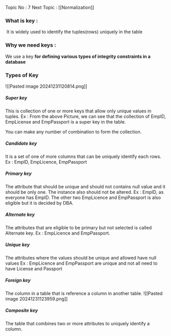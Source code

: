 Topic No : 7
Next Topic : [[Normalization]]

### What is key :
 It is widely used to identify the tuples(rows) uniquely in the table
### Why we need keys : 
We use a key **for defining various types of integrity constraints in a database**

### Types of Key

![[Pasted image 20241231120814.png]]
##### Super key
This is collection of one or more keys that allow only unique values in tuples.
Ex : From the above Picture, we can see that the collection of EmpID, EmpLicense and EmpPassport is a super key in the table.

You can make any number of combination to form the collection.
##### Candidate key
It is a set of one of more columns that can be uniquely identify each rows.
Ex : EmpID, EmpLicence, EmpPassport
##### Primary key
The attribute that should be unique and should not contains null value and it should be only one. The instance also should not be altered.
Ex : EmpID, as everyone has EmpID. The other two EmpLicence and EmpPassport is also eligible but it is decided by DBA.
##### Alternate key
The attributes that are eligible to be primary but not selected is called Alternate key.
Ex : EmpLicence and EmpPassport.
##### Unique key
The attributes where the values should be unique and allowed have null values
Ex : EmpLicence and EmpPassport are unique and not all need to have License and Passport
##### Foreign key
The column in a table that is reference a column in another table.
![[Pasted image 20241231123959.png]]
##### Composite key
The table that combines two or more attributes to uniquely identify a column.